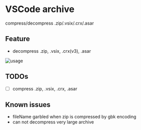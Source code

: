 # VSCode archive

compress/decompress .zip/.vsix/.crx/.asar

## Feature

- decompress .zip, .vsix, .crx(v3), .asar

![usage](https://github.com/tjx666/vscode-archive/blob/main/assets/usage.gif?raw=true)

## TODOs

- [ ] compress .zip, .vsix, .crx, .asar

## Known issues

- fileName garbled when zip is compressed by gbk encoding
- can not decompress very large archive
